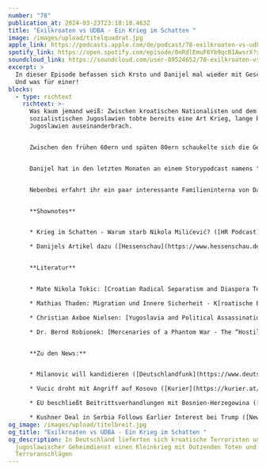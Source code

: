 ```yaml
---
number: "78"
publication_at: 2024-03-23T23:18:10.463Z
title: "Exilkroaten vs UDBA - Ein Krieg im Schatten "
image: /images/upload/titelquadrat.jpg
apple_link: https://podcasts.apple.com/de/podcast/78-exilkroaten-vs-udba-ein-krieg-im-schatten/id1170436903?i=1000650223203
spotify_link: https://open.spotify.com/episode/0nRdlEmuF6Yb9qcB1AwsrX?si=6e024a425f7a433d
soundcloud_link: https://soundcloud.com/user-89524652/78-exilkroaten-vs-udba-ein-krieg-im-schatten
excerpt: >
  In dieser Episode befassen sich Krsto und Danijel mal wieder mit Geschichte.
  Und was für einer!
blocks:
  - type: richtext
    richtext: >-
      Was kaum jemand weiß: Zwischen kroatischen Nationalisten und dem
      sozialistischen Jugoslawien tobte bereits eine Art Krieg, lange bevor
      Jugoslawien auseinanderbrach.


      Zwischen den frühen 60ern und späten 80ern schaukelte sich die Gewalt zwischen rechten kroatischen Exilorganisationen und den jugoslawischen Geheimdiensten immer weiter hoch. Kroatische Terroristen verübten zeitweise im Wochentakt Terroranschläge weltweit. Und der jugoslawische Staat reagierte mit gezielten Tötungen. Das an sich wäre schon spektakulär genug - doch was gänzlich in Vergessenheit geraten ist: Dieser blutige Konflikt wurde zu einem nicht unwesentlichen Teil auf deutschem Boden ausgetragen.


      Danijel hat in den letzten Monaten an einem Storypodcast namens "Krieg im Schatten" gearbeitet, der unlängst vom Hessischen Rundfunk veröffentlicht wurde und der sich genau mit dieser Thematik befasst. Hier diskutieren Krsto und er nun die Hintergründe und die Frage, warum dieses blutige Kapitel jugoslawischer und deutscher Geschichte derart in Vergessenheit geraten ist.


      Nebenbei erfahrt ihr ein paar interessante Familieninterna von Danijel, warum der kroatische Präsident nun doch lieber wieder Ministerpräsident wäre und was Donald Trumps bucklige Verwandschaft in Belgrad so treibt.


      **Shownotes**


      * Krieg im Schatten - Warum starb Nikola Milićević? ([HR Podcast](https://www.ardaudiothek.de/sendung/krieg-im-schatten-warum-starb-nikola-milicevic/13207897/)) 

      * Danijels Artikel dazu ([Hessenschau](https://www.hessenschau.de/panorama/hr-podcast-untersucht-mordfall-warum-erschoss-der-jugoslawische-geheimdienst-einen-frankfurter-geschaeftsmann-v1,podcast-mordfall-milicevic-100.html)) 


      **Literatur**


      * Mate Nikola Tokic: [Croatian Radical Separatism and Diaspora Terrorism](https://www.press.purdue.edu/blog/2020/07/06/croatian-radical-separatism-and-diaspora-terrorism-qa-with-mate-nikola-tokic/)

      * Mathias Thaden: Migration und Innere Sicherheit - K[roatische Exilgruppen in der Bundesrepublik Deutschland. ](https://www.degruyter.com/document/doi/10.1515/9783110774122/html?lang=de)

      * Christian Axboe Nielsen: [Yugoslavia and Political Assassinations](https://www.bloomsbury.com/us/yugoslavia-and-political-assassinations-9780755634903/)

      * Dr. Bernd Robionek: [Mercenaries of a Phantom War - The “Hostile Emigration” in Yugoslavia’s Globalized Ideology of Insecurity](https://czasopisma.kul.pl/index.php/ehr/article/view/16820/14796)


      **Zu den News:**


      * Milanovic will kandidieren ([Deutschlandfunk](https://www.deutschlandfunk.de/staatschef-milanovic-darf-nicht-bei-parlamentswahl-antreten-102.html)) 

      * Vucic droht mit Angriff auf Kosovo ([Kurier](https://kurier.at/politik/ausland/aleksandar-vucic-serbien-kosovo-konflikt-belgrad-wahl/402825664)) 

      * EU beschließt Beitrittsverhandlungen mit Bosnien-Herzegowina ([tagesschau](https://www.tagesschau.de/ausland/europa/eu-bosnien-herzegowina-102.html)) 

      * Kushner Deal in Serbia Follows Earlier Interest bei Trump ([New York Times](https://www.nytimes.com/2024/03/17/us/politics/kushner-deal-serbia-trump.html))
og_image: /images/upload/titelbreit.jpg
og_title: "Exilkroaten vs UDBA - Ein Krieg im Schatten "
og_description: In Deutschland lieferten sich kroatische Terroristen und
  jugoslawischer Geheimdienst einen Kleinkrieg mit Dutzenden Toten und
  Terroranschlägen
---
```


